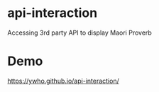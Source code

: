 # api-interaction

Accessing 3rd party API to display Maori Proverb

# Demo
https://ywho.github.io/api-interaction/

